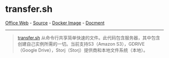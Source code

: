 # transfer.sh

[Office Web][1] - [Source][2] - [Docker Image][3] - [Docment][4]

---

> [transfer.sh][1] 从命令行共享简单快速的文件。此代码包含服务器，其中包含创建自己实例所需的一切。当前支持S3（Amazon S3），GDRIVE（Google Drive），Storj（Storj）提供商和本地文件系统（本地）。

[1]:https://github.com/dutchcoders/transfer.sh
[2]:https://github.com/dutchcoders/transfer.sh
[3]:https://hub.docker.com/r/dutchcoders/transfer.sh
[4]:https://github.com/dutchcoders/transfer.sh?#usage

